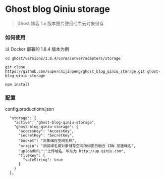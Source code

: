 # Ghost blog Qiniu storage
> Ghost 博客 1.x 版本图片使用七牛云对象储存
### 如何使用
以 Docker 部署的 1.8.4 版本为例
```
cd ghost/versions/1.8.4/core/server/adapters/storage

git clone https://github.com/superchijinpeng/ghost_blog_qiniu_storage.git ghost-blog-qiniu-storage

npm install
```
### 配置
config.productionn.json
```
  "storage": {
    "active": "ghost-blog-qiniu-storage",
    "ghost-blog-qiniu-storage": {
      "accessKey": "AccessKey",
      "secretKey": "SecretKey",
      "bucket": "对象储存空间名称",
      "origin": "测试域名或对象储存空间所绑定的融合 CDN 加速域名",
      "uploadURL":"上传域名，华东为 http://up.qiniu.com",
      "fileKey": {
        "safeString": true
      }
    }
  },
```
